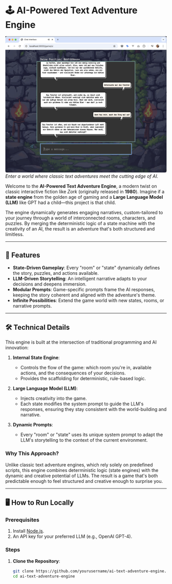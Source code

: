 # 🕹️ AI-Powered Text Adventure Engine

![Game Screenshot](./images/screnshoot.png)  
_Enter a world where classic text adventures meet the cutting edge of AI._

Welcome to the **AI-Powered Text Adventure Engine**, a modern twist on classic interactive fiction like _Zork_ (originally released in **1980**). Imagine if a **state engine** from the golden age of gaming and a **Large Language Model (LLM)** like GPT had a child—this project is that child.

The engine dynamically generates engaging narratives, custom-tailored to your journey through a world of interconnected rooms, characters, and puzzles. By merging the deterministic logic of a state machine with the creativity of an AI, the result is an adventure that's both structured and limitless.

---

## 🚀 Features
- **State-Driven Gameplay**: Every "room" or "state" dynamically defines the story, puzzles, and actions available.
- **LLM-Driven Storytelling**: An intelligent narrative adapts to your decisions and deepens immersion.
- **Modular Prompts**: Game-specific prompts frame the AI responses, keeping the story coherent and aligned with the adventure's theme.
- **Infinite Possibilities**: Extend the game world with new states, rooms, or narrative prompts.

---

## 🛠️ Technical Details

This engine is built at the intersection of traditional programming and AI innovation:
1. **Internal State Engine**:
   - Controls the flow of the game: which room you're in, available actions, and the consequences of your decisions.
   - Provides the scaffolding for deterministic, rule-based logic.

2. **Large Language Model (LLM)**:
   - Injects creativity into the game.
   - Each state modifies the system prompt to guide the LLM's responses, ensuring they stay consistent with the world-building and narrative.

3. **Dynamic Prompts**:
   - Every "room" or "state" uses its unique system prompt to adapt the LLM's storytelling to the context of the current environment.

### Why This Approach?
Unlike classic text adventure engines, which rely solely on predefined scripts, this engine combines deterministic logic (state engines) with the dynamic and creative potential of LLMs. The result is a game that's both predictable enough to feel structured and creative enough to surprise you.

---

## 🖥️ How to Run Locally

### Prerequisites
1. Install [Node.js](https://nodejs.org/).
2. An API key for your preferred LLM (e.g., OpenAI GPT-4).

### Steps
1. **Clone the Repository**:
   ```bash
   git clone https://github.com/yourusername/ai-text-adventure-engine.git
   cd ai-text-adventure-engine